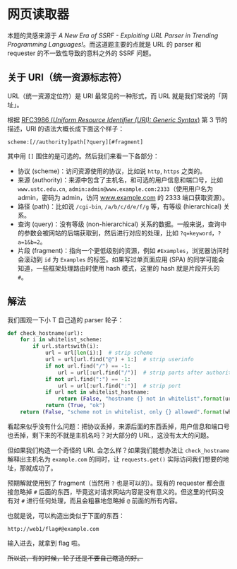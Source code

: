 # 网页读取器

本题的灵感来源于 *A New Era of SSRF - Exploiting URL Parser in Trending Programming Languages!*。而这道题主要的点就是 URL 的 parser 和 requester 的不一致性导致的意料之外的 SSRF 问题。

## 关于 URI（统一资源标志符）

URL（统一资源定位符）是 URI 最常见的一种形式，而 URL 就是我们常说的「网址」。

根据 [RFC3986 (*Uniform Resource Identifier (URI): Generic Syntax*)](https://tools.ietf.org/html/rfc3986) 第 3 节的描述，URI 的语法大概长成下面这个样子：

```
scheme:[//authority]path[?query][#fragment]
```

其中用 `[]` 围住的是可选的。然后我们来看一下各部分：

- 协议 (scheme)：访问资源使用的协议，比如说 `http`, `https` 之类的。
- 来源 (authority)：来源中包含了主机名，和可选的用户信息和端口号，比如 `www.ustc.edu.cn`, `admin:admin@www.example.com:2333`（使用用户名为 admin，密码为 admin，访问 www.example.com 的 2333 端口获取资源）。
- 路径 (path)：比如说 `/cgi-bin`, `/a/b/c/d/e/f/g` 等，有等级 (hierarchical) 关系。
- 查询 (query)：没有等级 (non-hierarchical) 关系的数据。一般来说，查询中的参数会被网站的后端获取到，然后进行对应的处理，比如 `?q=keyword`，`?a=1&b=2`。
- 片段 (fragment)：指向一个更低级别的资源，例如 `#Examples`，浏览器访问时会滚动到 `id` 为 `Examples` 的标签。如果写过单页面应用 (SPA) 的同学可能会知道，一些框架处理路由时使用 hash 模式，这里的 hash 就是片段开头的 `#`。

## 解法

我们围观一下小 T 自己造的 parser 轮子：

```python
def check_hostname(url):
    for i in whitelist_scheme:
        if url.startswith(i):
            url = url[len(i):]  # strip scheme
            url = url[url.find("@") + 1:]  # strip userinfo
            if not url.find("/") == -1:
                url = url[:url.find("/")]  # strip parts after authority
            if not url.find(":") == -1:
                url = url[:url.find(":")]  # strip port
            if url not in whitelist_hostname:
                return (False, "hostname {} not in whitelist".format(url))
            return (True, "ok")
    return (False, "scheme not in whitelist, only {} allowed".format(whitelist_scheme))
```

看起来似乎没有什么问题：把协议丢掉，来源后面的东西丢掉，用户信息和端口号也丢掉，剩下来的不就是主机名吗？对大部分的 URL，这没有太大的问题。

但如果我们构造一个奇怪的 URL 会怎么样？如果我们能想办法让 `check_hostname` 解释出主机名为 `example.com` 的同时，让 `requests.get()` 实际访问我们想要的地址，那就成功了。

预期解就使用到了 fragment（当然用 `?` 也是可以的）。现有的 requester 都会直接忽略掉 `#` 后面的东西，毕竟这对请求网站内容是没有意义的。但这里的代码没有对 `#` 进行任何处理，而且会粗暴地忽略掉 `@` 前面的所有内容。

也就是说，可以构造出类似于下面的东西：

```
http://web1/flag#@example.com
```

输入进去，就拿到 flag 啦。

~~所以说，有的时候，轮子还是不要自己瞎造的好。~~